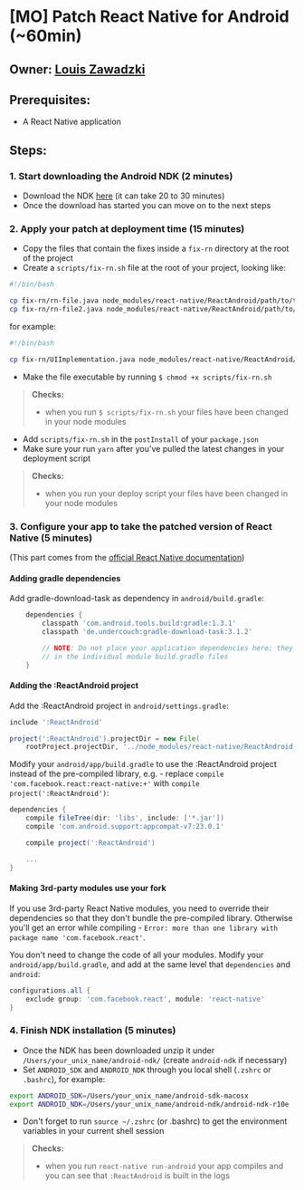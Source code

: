 # [MO] Patch React Native for Android (~60min)

## Owner: [Louis Zawadzki](https://github.com/louiszawadzki)

## Prerequisites:

- A React Native application

## Steps:

### 1. Start downloading the Android NDK (2 minutes)

- Download the NDK [here](https://facebook.github.io/react-native/docs/android-building-from-source.html#download-links-for-android-ndk) (it can take 20 to 30 minutes)
- Once the download has started you can move on to the next steps

### 2. Apply your patch at deployment time (15 minutes)

- Copy the files that contain the fixes inside a `fix-rn` directory at the root of the project
- Create a `scripts/fix-rn.sh` file at the root of your project, looking like:

```bash
#!/bin/bash

cp fix-rn/rn-file.java node_modules/react-native/ReactAndroid/path/to/the/faulty/file.java
cp fix-rn/rn-file2.java node_modules/react-native/ReactAndroid/path/to/the/faulty/file2.java
```

for example:

```bash
#!/bin/bash

cp fix-rn/UIImplementation.java node_modules/react-native/ReactAndroid/src/main/java/com/facebook/react/uimanager/UIImplementation.java
```

- Make the file executable by running `$ chmod +x scripts/fix-rn.sh`

> **Checks:**
>
> - when you run `$ scripts/fix-rn.sh` your files have been changed in your node modules

- Add `scripts/fix-rn.sh` in the `postInstall` of your `package.json`
- Make sure your run `yarn` after you've pulled the latest changes in your deployment script

> **Checks:**
>
> - when you run your deploy script your files have been changed in your node modules

### 3. Configure your app to take the patched version of React Native (5 minutes)

(This part comes from the [official React Native documentation](https://facebook.github.io/react-native/docs/android-building-from-source.html))

#### Adding gradle dependencies

Add gradle-download-task as dependency in `android/build.gradle`:

```groovy
    dependencies {
        classpath 'com.android.tools.build:gradle:1.3.1'
        classpath 'de.undercouch:gradle-download-task:3.1.2'

        // NOTE: Do not place your application dependencies here; they belong
        // in the individual module build.gradle files
    }
```

#### Adding the :ReactAndroid project

Add the :ReactAndroid project in `android/settings.gradle`:

```groovy
include ':ReactAndroid'

project(':ReactAndroid').projectDir = new File(
    rootProject.projectDir, '../node_modules/react-native/ReactAndroid')
```

Modify your `android/app/build.gradle` to use the :ReactAndroid project instead of the pre-compiled library, e.g. - replace `compile 'com.facebook.react:react-native:+'` with `compile project(':ReactAndroid')`:

```groovy
dependencies {
    compile fileTree(dir: 'libs', include: ['*.jar'])
    compile 'com.android.support:appcompat-v7:23.0.1'

    compile project(':ReactAndroid')

    ...
}
```

#### Making 3rd-party modules use your fork

If you use 3rd-party React Native modules, you need to override their dependencies so that they don't bundle the pre-compiled library.
Otherwise you'll get an error while compiling - `Error: more than one library with package name 'com.facebook.react'`.

You don't need to change the code of all your modules.
Modify your `android/app/build.gradle`, and add at the same level that `dependencies` and `android`:

```groovy
configurations.all {
    exclude group: 'com.facebook.react', module: 'react-native'
}
```

### 4. Finish NDK installation (5 minutes)

- Once the NDK has been downloaded unzip it under `/Users/your_unix_name/android-ndk/` (create `android-ndk` if necessary)
- Set `ANDROID_SDK` and `ANDROID_NDK` through you local shell (`.zshrc` or `.bashrc`), for example:

```bash
export ANDROID_SDK=/Users/your_unix_name/android-sdk-macosx
export ANDROID_NDK=/Users/your_unix_name/android-ndk/android-ndk-r10e
```

- Don't forget to run `source ~/.zshrc` (or .bashrc) to get the environment variables in your current shell session

> **Checks:**
>
> - when you run `react-native run-android` your app compiles and you can see that `:ReactAndroid` is built in the logs
